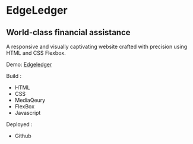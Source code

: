 # EdgeLedger
## World-class financial assistance

A responsive and visually captivating website crafted with precision using HTML and CSS Flexbox.

Demo: <a href="https://riahiachraf.github.io/EdgeLedger/" target="_blank" rel="noopener noreferrer">Edgeledger</a>



Build :
- HTML
- CSS
- MediaQeury
- FlexBox
- Javascript

Deployed : 
- Github 


